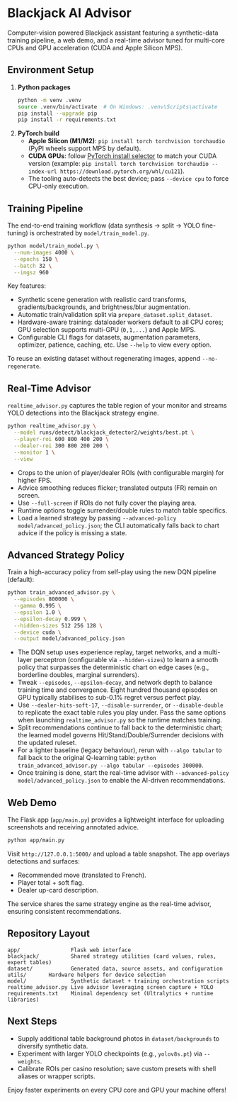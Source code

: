 # Blackjack AI Advisor

Computer-vision powered Blackjack assistant featuring a synthetic-data training pipeline, a web demo, and a real-time advisor tuned for multi-core CPUs and GPU acceleration (CUDA and Apple Silicon MPS).

## Environment Setup

1. **Python packages**
   ```bash
   python -m venv .venv
   source .venv/bin/activate  # On Windows: .venv\Scripts\activate
   pip install --upgrade pip
   pip install -r requirements.txt
   ```
2. **PyTorch build**
   - **Apple Silicon (M1/M2)**: `pip install torch torchvision torchaudio` (PyPI wheels support MPS by default).
   - **CUDA GPUs**: follow [PyTorch install selector](https://pytorch.org/get-started/locally/) to match your CUDA version (example: `pip install torch torchvision torchaudio --index-url https://download.pytorch.org/whl/cu121`).
   - The tooling auto-detects the best device; pass `--device cpu` to force CPU-only execution.

## Training Pipeline

The end-to-end training workflow (data synthesis → split → YOLO fine-tuning) is orchestrated by `model/train_model.py`.

```bash
python model/train_model.py \
  --num-images 4000 \
  --epochs 150 \
  --batch 32 \
  --imgsz 960
```

Key features:
- Synthetic scene generation with realistic card transforms, gradients/backgrounds, and brightness/blur augmentation.
- Automatic train/validation split via `prepare_dataset.split_dataset`.
- Hardware-aware training: dataloader workers default to all CPU cores; GPU selection supports multi-GPU (`0,1,...`) and Apple MPS.
- Configurable CLI flags for datasets, augmentation parameters, optimizer, patience, caching, etc. Use `--help` to view every option.

To reuse an existing dataset without regenerating images, append `--no-regenerate`.

## Real-Time Advisor

`realtime_advisor.py` captures the table region of your monitor and streams YOLO detections into the Blackjack strategy engine.

```bash
python realtime_advisor.py \
  --model runs/detect/blackjack_detector2/weights/best.pt \
  --player-roi 600 800 400 200 \
  --dealer-roi 300 800 200 200 \
  --monitor 1 \
  --view
```

- Crops to the union of player/dealer ROIs (with configurable margin) for higher FPS.
- Advice smoothing reduces flicker; translated outputs (FR) remain on screen.
- Use `--full-screen` if ROIs do not fully cover the playing area.
- Runtime options toggle surrender/double rules to match table specifics.
- Load a learned strategy by passing `--advanced-policy model/advanced_policy.json`; the CLI automatically falls back to chart advice if the policy is missing a state.

## Advanced Strategy Policy

Train a high-accuracy policy from self-play using the new DQN pipeline (default):

```bash
python train_advanced_advisor.py \
  --episodes 800000 \
  --gamma 0.995 \
  --epsilon 1.0 \
  --epsilon-decay 0.999 \
  --hidden-sizes 512 256 128 \
  --device cuda \
  --output model/advanced_policy.json
```

- The DQN setup uses experience replay, target networks, and a multi-layer perceptron (configurable via `--hidden-sizes`) to learn a smooth policy that surpasses the deterministic chart on edge cases (e.g., borderline doubles, marginal surrenders).
- Tweak `--episodes`, `--epsilon-decay`, and network depth to balance training time and convergence. Eight hundred thousand episodes on GPU typically stabilises to sub-0.1% regret versus perfect play.
- Use `--dealer-hits-soft-17`, `--disable-surrender`, or `--disable-double` to replicate the exact table rules you play under. Pass the same options when launching `realtime_advisor.py` so the runtime matches training.
- Split recommendations continue to fall back to the deterministic chart; the learned model governs Hit/Stand/Double/Surrender decisions with the updated ruleset.
- For a lighter baseline (legacy behaviour), rerun with `--algo tabular` to fall back to the original Q-learning table: `python train_advanced_advisor.py --algo tabular --episodes 300000`.
- Once training is done, start the real-time advisor with `--advanced-policy model/advanced_policy.json` to enable the AI-driven recommendations.

## Web Demo

The Flask app (`app/main.py`) provides a lightweight interface for uploading screenshots and receiving annotated advice.

```bash
python app/main.py
```

Visit `http://127.0.0.1:5000/` and upload a table snapshot. The app overlays detections and surfaces:
- Recommended move (translated to French).
- Player total + soft flag.
- Dealer up-card description.

The service shares the same strategy engine as the real-time advisor, ensuring consistent recommendations.

## Repository Layout

```
app/                Flask web interface
blackjack/          Shared strategy utilities (card values, rules, expert tables)
dataset/            Generated data, source assets, and configuration
utils/       Hardware helpers for device selection
model/              Synthetic dataset + training orchestration scripts
realtime_advisor.py Live advisor leveraging screen capture + YOLO
requirements.txt    Minimal dependency set (Ultralytics + runtime libraries)
```

## Next Steps

- Supply additional table background photos in `dataset/backgrounds` to diversify synthetic data.
- Experiment with larger YOLO checkpoints (e.g., `yolov8s.pt`) via `--weights`.
- Calibrate ROIs per casino resolution; save custom presets with shell aliases or wrapper scripts.

Enjoy faster experiments on every CPU core and GPU your machine offers!

